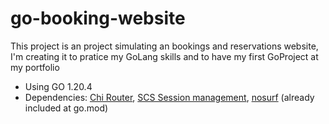 # go-booking-website
This project is an project simulating an bookings and reservations website, I'm creating it to pratice my GoLang skills and to have my first GoProject at my portfolio

- Using GO 1.20.4
- Dependencies: [Chi Router](https://github.com/go-chi/chi/v5), [SCS Session management](https://github.com/alexedwards/scs/v2), [nosurf](https://github.com/justinas/nosurf) (already included at go.mod)
